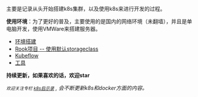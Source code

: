 主要是记录从头开始搭建k8s集群，以及使用k8s来进行开发的过程。

**使用环境**：为了更好的普及，主要使用的是国内的网络环境（未翻墙），并且是单电脑开发，使用VMWare来搭建服务器。

* [环境搭建](environment.md)
* [Rook项目 -- 使用默认storageclass](storageclass-rook.md)
* [Kubeflow](kubeflow.md)
* [工具](tools.md)

**持续更新，如果喜欢的话，欢迎star**

*<small>欢迎关注专栏 [k8s启示录](https://zhuanlan.zhihu.com/kubernetes-docker)</small> , 会不断更新k8s和docker方面的内容。*